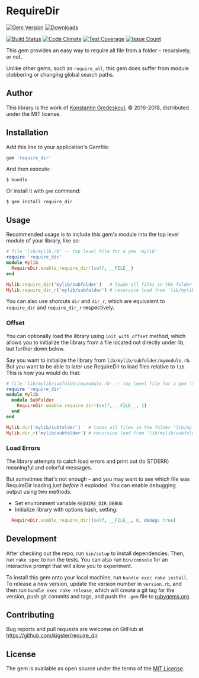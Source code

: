 # RequireDir 

[![Gem Version](https://badge.fury.io/rb/require_dir.svg)](https://badge.fury.io/rb/require_dir)
[![Downloads](http://ruby-gem-downloads-badge.herokuapp.com/require_dir?type=total)](https://rubygems.org/gems/require_dir)

[![Build Status](https://travis-ci.org/kigster/require_dir.svg?branch=master)](https://travis-ci.org/kigster/warp-dir)
[![Code Climate](https://codeclimate.com/github/kigster/require_dir/badges/gpa.svg)](https://codeclimate.com/githb/kigster/require_dir)
[![Test Coverage](https://codeclimate.com/github/kigster/require_dir/badges/coverage.svg)](https://codeclimate.com/github/kigster/require_dir/coverage)
[![Issue Count](https://codeclimate.com/github/kigster/require_dir/badges/issue_count.svg)](https://codeclimate.com/github/kigster/require_dir)


This gem provides an easy way to require all file from a folder – recursively, or not.

Unlike other gems, such as `require_all`, this gem does suffer from module clobbering or changing global search paths.

## Author

This library is the work of [Konstantin Gredeskoul](http:/kig.re), &copy; 2016-2018, distributed under the MIT license.

## Installation

Add this line to your application's Gemfile:

```ruby
gem 'require_dir'
```

And then execute:

    $ bundle

Or install it with `gem` command:

    $ gem install require_dir

## Usage

Recommended usage is to include this gem's module into the top level module of your library, like so:

```ruby
# file 'lib/mylib.rb' -- top level file for a gem 'mylib'
require 'require_dir'
module Mylib
  RequireDir.enable_require_dir!(self, __FILE__)
end

Mylib.require_dir('mylib/subfolder')   # loads all files in the folder 'lib/mylib/subfolder/*.rb'
Mylib.require_dir_r('mylib/subfolder') # recursive load from 'lib/mylib/subfolder/**/*.rb'

```

You can also use shorcuts `dir` and `dir_r`, which are equivalent to `require_dir` and  `require_dir_r` respectively.


### Offset

You can optionally load the library using `init_with_offset` method, which allows you 
to initialize the library from a file located not directly under lib, but further down below.

Say you want to initialize the library from `lib/mylib/subfolder/mymodule.rb`. But you want to 
be able to later use RequireDir to load files relative to `lib`. This is how you would do that:


```ruby
# file 'lib/mylib/subfolder/mymodule.rb' -- top level file for a gem 'mylib'
require 'require_dir'
module Mylib
  module SubFolder
    RequireDir.enable_require_dir!(self, __FILE__, 1)
  end
end

Mylib.dir('mylib/subfolder')   # loads all files in the folder 'lib/mylib/subfolder/*.rb'
Mylib.dir_r('mylib/subfolder') # recursive load from 'lib/mylib/subfolder/**/*.rb'
```

### Load Errors

The library attempts to catch load errors and print out (to STDERR) meaningful and colorful messages.

But sometimes that's not enough – and you may want to see which file was RequireDir loading *just before* it
exploded. You can enable debugging output using two methods:

 * Set environment variable `REQUIRE_DIR_DEBUG` 
 * Initialize library with options hash, setting:

```ruby
  RequireDir.enable_require_dir!(self, __FILE__, 0, debug: true)
```

## Development

After checking out the repo, run `bin/setup` to install dependencies. Then, run `rake spec` to run the tests. You can also run `bin/console` for an interactive prompt that will allow you to experiment.

To install this gem onto your local machine, run `bundle exec rake install`. To release a new version, update the version number in `version.rb`, and then run `bundle exec rake release`, which will create a git tag for the version, push git commits and tags, and push the `.gem` file to [rubygems.org](https://rubygems.org).

## Contributing

Bug reports and pull requests are welcome on GitHub at https://github.com/kigster/require_dir.

## License

The gem is available as open source under the terms of the [MIT License](http://opensource.org/licenses/MIT).


